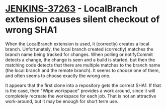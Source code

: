 # [JENKINS-37263](https://issues.jenkins-ci.org/browse/JENKINS-37263) - LocalBranch extension causes silent checkout of wrong SHA1

When the LocalBranch extension is used, it (correctly) creates a local
branch.  Unfortunately, the local branch created (correctly) matches
the branch name being tracked for changes.  When polling or notifyCommit
detects a change, the change is seen and a build is started, but then the
matching code detects that there are multiple matches to the branch name
(the local branch and the remote branch).  It seems to choose one of them,
and often seems to choose exactly the wrong one.

It appears that the first clone into a repository gets the correct
SHA1. If that is the case, then "Wipe workspace" provides a work around,
since it will completely recreate the workspace for each job.  That is
not an attractive work-around, but it may be enough for short term use.
